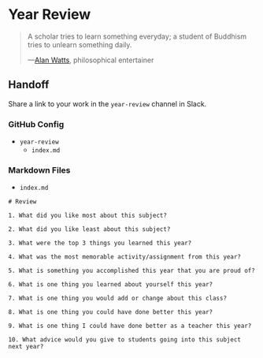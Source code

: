 # Year Review

> A scholar tries to learn something everyday; a student of Buddhism tries to unlearn something daily.
>
> —[Alan Watts](https://en.wikipedia.org/wiki/Alan_Watts), philosophical entertainer

## Handoff

Share a link to your work in the `year-review` channel in Slack.

### GitHub Config

- `year-review`
  - `index.md`

### Markdown Files

- `index.md`

```
# Review

1. What did you like most about this subject?

2. What did you like least about this subject?

3. What were the top 3 things you learned this year?

4. What was the most memorable activity/assignment from this year?

5. What is something you accomplished this year that you are proud of?

6. What is one thing you learned about yourself this year?

7. What is one thing you would add or change about this class?

8. What is one thing you could have done better this year?

9. What is one thing I could have done better as a teacher this year?

10. What advice would you give to students going into this subject next year?
```